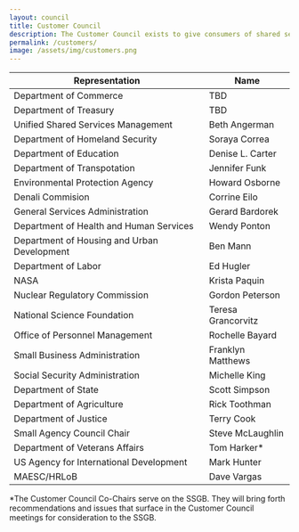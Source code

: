 ```yaml
---
layout: council
title: Customer Council
description: The Customer Council exists to give consumers of shared services, both current and future, a voice to address current challenges and inform development of the shared services marketplace.<BR><BR>Council members represent the interests of their respective agencies across a number of management functions and are responsible for soliciting input and feedback from their colleagues as appropriate.   
permalink: /customers/
image: /assets/img/customers.png
---
```

| Representation     | Name           | 
| ------------- |-------------| 
| Department of Commerce    | TBD | 
| Department of Treasury      | TBD      | 
| Unified Shared Services Management | Beth Angerman      |  
| Department of Homeland Security | Soraya Correa      |  
| Department of Education | Denise L. Carter      |  
| Department of Transpotation | Jennifer Funk      |  
| Environmental Protection Agency | Howard Osborne     |  
| Denali Commision | Corrine Eilo        |  
| General Services Administration | Gerard Bardorek   |  
| Department of Health and Human Services | Wendy Ponton      |  
| Department of Housing and Urban Development | Ben Mann       |  
| Department of Labor | Ed Hugler      |  
| NASA | Krista Paquin       |  
| Nuclear Regulatory Commission | Gordon Peterson    |  
| National Science Foundation | Teresa Grancorvitz      |  
| Office of Personnel Management | Rochelle Bayard   |  
| Small Business Administration | Franklyn Matthews       |  
| Social Security Administration |  Michelle King     |  
| Department of State | Scott Simpson       |  
| Department of Agriculture | Rick Toothman      |  
| Department of Justice | Terry Cook      |  
| Small Agency Council Chair | Steve McLaughlin      |  
| Department of Veterans Affairs | Tom Harker*      |  
| US Agency for International Development | Mark Hunter    |  
| MAESC/HRLoB | Dave Vargas      |  

*The Customer Council Co-Chairs serve on the SSGB. They will bring forth recommendations and issues that surface in the Customer Council meetings for consideration to the SSGB.

